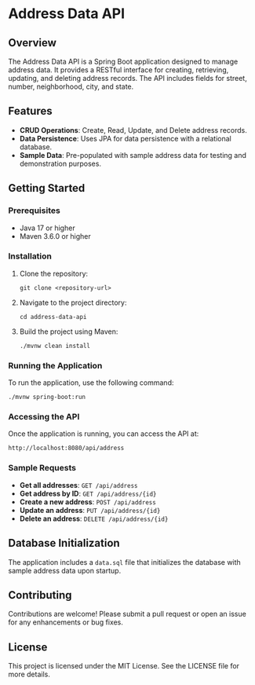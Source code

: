 # Address Data API

## Overview
The Address Data API is a Spring Boot application designed to manage address data. It provides a RESTful interface for creating, retrieving, updating, and deleting address records. The API includes fields for street, number, neighborhood, city, and state.

## Features
- **CRUD Operations**: Create, Read, Update, and Delete address records.
- **Data Persistence**: Uses JPA for data persistence with a relational database.
- **Sample Data**: Pre-populated with sample address data for testing and demonstration purposes.

## Getting Started

### Prerequisites
- Java 17 or higher
- Maven 3.6.0 or higher

### Installation
1. Clone the repository:
   ```
   git clone <repository-url>
   ```
2. Navigate to the project directory:
   ```
   cd address-data-api
   ```
3. Build the project using Maven:
   ```
   ./mvnw clean install
   ```

### Running the Application
To run the application, use the following command:
```
./mvnw spring-boot:run
```

### Accessing the API
Once the application is running, you can access the API at:
```
http://localhost:8080/api/address
```

### Sample Requests
- **Get all addresses**: `GET /api/address`
- **Get address by ID**: `GET /api/address/{id}`
- **Create a new address**: `POST /api/address`
- **Update an address**: `PUT /api/address/{id}`
- **Delete an address**: `DELETE /api/address/{id}`

## Database Initialization
The application includes a `data.sql` file that initializes the database with sample address data upon startup.

## Contributing
Contributions are welcome! Please submit a pull request or open an issue for any enhancements or bug fixes.

## License
This project is licensed under the MIT License. See the LICENSE file for more details.